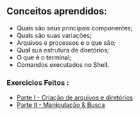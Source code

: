 ## Conceitos aprendidos:

* Quais são seus principais componentes;
* Quais são suas variações;
* Arquivos e processos e o que são;
* Qual sua estrutura de diretórios;
* O que é o terminal;
* Comandos executados no Shell.

### Exercicios Feitos :

* [Parte I - Criação de arquivos e diretórios](https://github.com/andremarquezz/trybe-exercicios/blob/main/Fundamentos-Desenvolvimento-Web/bloco-01-unix-e-bash/dia-03-unix-e-bash-parte-01/exerc%C3%ADcio-parte-01.md)
* [Parte II - Manipulação & Busca](https://github.com/andremarquezz/trybe-exercicios/blob/main/Fundamentos-Desenvolvimento-Web/bloco-01-unix-e-bash/dia-03-unix-e-bash-parte-01/exerc%C3%ADcio-parte-02.md)
